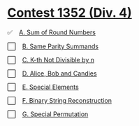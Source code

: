 # [Contest 1352 (Div. 4)](https://codeforces.com/contest/1352)

✅ &ensp; [A. Sum of Round Numbers](https://codeforces.com/contest/1352/problem/A)

⬜ &ensp; [B. Same Parity Summands](https://codeforces.com/contest/1352/problem/B)

⬜ &ensp; [C. K-th Not Divisible by n](https://codeforces.com/contest/1352/problem/C)

⬜ &ensp; [D. Alice, Bob and Candies](https://codeforces.com/contest/1352/problem/D)

⬜ &ensp; [E. Special Elements](https://codeforces.com/contest/1352/problem/E)

⬜ &ensp; [F. Binary String Reconstruction](https://codeforces.com/contest/1352/problem/F)

⬜ &ensp; [G. Special Permutation](https://codeforces.com/contest/1352/problem/G) 
